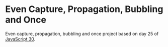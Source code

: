 # Even Capture, Propagation, Bubbling and Once
Even capture, propagation, bubbling and once project based on day 25 of [JavaScript 30](https://javascript30.com/).